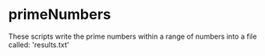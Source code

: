 # primeNumbers
These scripts write the prime numbers within a range of numbers into a file called: 'results.txt'